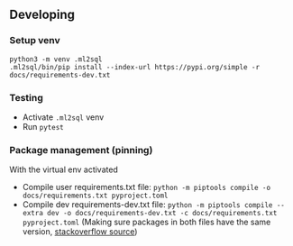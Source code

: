 ## Developing
### Setup venv
```
python3 -m venv .ml2sql
.ml2sql/bin/pip install --index-url https://pypi.org/simple -r docs/requirements-dev.txt
```

### Testing
- Activate `.ml2sql` venv
- Run `pytest`

### Package management (pinning)
With the virtual env activated
- Compile user requirements.txt file: `python -m piptools compile -o docs/requirements.txt pyproject.toml`
- Compile dev requirements-dev.txt file: `python -m piptools compile --extra dev -o docs/requirements-dev.txt -c docs/requirements.txt pyproject.toml`
  (Making sure packages in both files have the same version, [stackoverflow source](https://stackoverflow.com/questions/76055688/generate-aligned-requirements-txt-and-dev-requirements-txt-with-pip-compile))